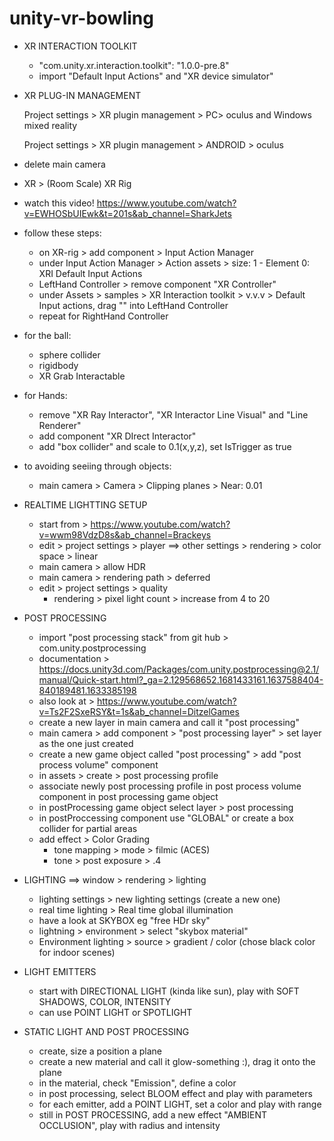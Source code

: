 # unity-vr-bowling

* XR INTERACTION TOOLKIT
	* "com.unity.xr.interaction.toolkit": "1.0.0-pre.8"
	* import "Default Input Actions" and "XR device simulator"
	
* XR PLUG-IN MANAGEMENT
 
	Project settings > XR plugin management > PC> oculus and Windows mixed reality
 
	Project settings > XR plugin management > ANDROID > oculus 
 
* delete main camera
 
* XR > (Room Scale) XR Rig
 
* watch this video! https://www.youtube.com/watch?v=EWHOSbUIEwk&t=201s&ab_channel=SharkJets
 
* follow these steps:
	* on XR-rig > add component > Input Action Manager  
	* under Input Action Manager > Action assets >  size: 1 - Element 0: XRI Default Input Actions 
	* LeftHand Controller > remove component "XR Controller"
	* under Assets > samples > XR Interaction toolkit > v.v.v > Default Input actions, drag "" into LeftHand Controller
	* repeat for RightHand Controller
	
* for the ball:
	* sphere collider
	* rigidbody
	* XR Grab Interactable
	
* for Hands:
	* remove "XR Ray Interactor", "XR Interactor Line Visual" and "Line Renderer" 
	* add component "XR DIrect Interactor"
	* add "box collider" and scale to 0.1(x,y,z), set IsTrigger as true
	
* to avoiding seeiing through objects: 
	* main camera > Camera > Clipping planes > Near: 0.01
	
* REALTIME LIGHTTING SETUP
	* start from > https://www.youtube.com/watch?v=wwm98VdzD8s&ab_channel=Brackeys 
	* edit > project settings > player ==> other settings > rendering > color space > linear
	* main camera > allow HDR
	* main camera > rendering path > deferred
	* edit > project settings > quality
		* rendering > pixel light count > increase from 4 to 20
* POST PROCESSING
	* import "post processing stack" from git hub > com.unity.postprocessing
	* documentation > https://docs.unity3d.com/Packages/com.unity.postprocessing@2.1/manual/Quick-start.html?_ga=2.129568652.1681433161.1637588404-840189481.1633385198
	* also look at > https://www.youtube.com/watch?v=Ts2F2SxeRSY&t=1s&ab_channel=DitzelGames
	* create a new layer in main camera and call it "post processing"
	* main camera > add component > "post processing layer" > set layer as the one just created
	* create a new game object called "post processing" > add "post process volume" component
	* in assets > create > post processing profile
	* associate newly post processing profile in post process volume component in post processing game object
	* in postProcessing game object select layer > post processing
	* in postProccessing component use "GLOBAL" or create a box collider for partial areas
	* add effect > Color Grading
		* tone mapping > mode > filmic (ACES) 
		* tone > post exposure > .4
		
* LIGHTING 
	==> window > rendering > lighting 
	* lighting settings > new lighting settings (create a new one) 
	* real time lighting > Real time global illumination	
	* have a look at SKYBOX eg "free HDr sky"
	* lightning > environment > select "skybox material"
	* Environment lighting > source > gradient / color (chose black color for indoor scenes)
	
* LIGHT EMITTERS
	* start with DIRECTIONAL LIGHT (kinda like sun), play with SOFT SHADOWS, COLOR, INTENSITY
	* can use POINT LIGHT or SPOTLIGHT
	
* STATIC LIGHT AND POST PROCESSING
	* create, size a position a plane
	* create a new material and call it glow-something :), drag it onto the plane
	* in the material, check "Emission", define a color
	* in post processing, select BLOOM effect and play with parameters
	* for each emitter, add a POINT LIGHT, set a color and play with range
	* still in POST PROCESSING, add a new effect "AMBIENT OCCLUSION", play with radius and intensity